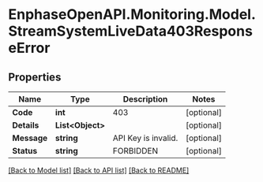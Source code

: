# EnphaseOpenAPI.Monitoring.Model.StreamSystemLiveData403ResponseError

## Properties

Name | Type | Description | Notes
------------ | ------------- | ------------- | -------------
**Code** | **int** | 403 | [optional] 
**Details** | **List&lt;Object&gt;** |  | [optional] 
**Message** | **string** | API Key is invalid. | [optional] 
**Status** | **string** | FORBIDDEN | [optional] 

[[Back to Model list]](../README.md#documentation-for-models) [[Back to API list]](../README.md#documentation-for-api-endpoints) [[Back to README]](../README.md)

